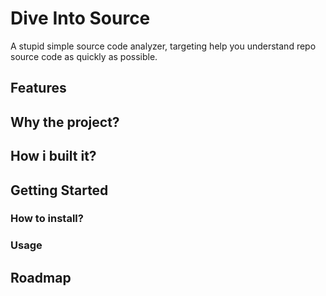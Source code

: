 # Dive Into Source

A stupid simple source code analyzer, targeting help you understand repo source code as quickly as possible.

## Features


## Why the project?


## How i built it?


## Getting Started


### How to install?


### Usage


## Roadmap
